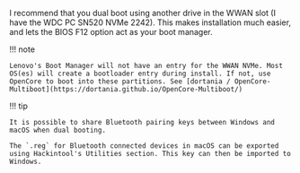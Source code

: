 I recommend that you dual boot using another drive in the WWAN slot (I have the WDC PC SN520 NVMe 2242). This makes installation much easier, and lets the BIOS F12 option act as your boot manager.

!!! note

    Lenovo's Boot Manager will not have an entry for the WWAN NVMe. Most OS(es) will create a bootloader entry during install. If not, use OpenCore to boot into these partitions. See [dortania / OpenCore-Multiboot](https://dortania.github.io/OpenCore-Multiboot/)


!!! tip
    
    It is possible to share Bluetooth pairing keys between Windows and macOS when dual booting. 
  
    The `.reg` for Bluetooth connected devices in macOS can be exported using Hackintool's Utilities section. This key can then be imported to Windows.